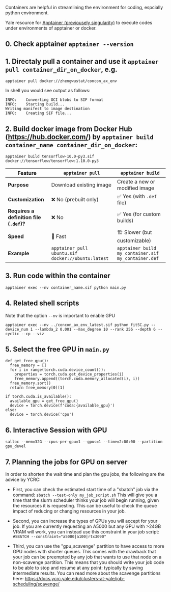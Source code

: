 Containers are helpful in streamlining the environment for coding, espcially python environment. 

Yale resource for [Apptainer (previousely singularity)](https://docs.ycrc.yale.edu/clusters-at-yale/guides/containers/) to execute codes under environments of apptainer or docker. 

## 0. Check apptainer `apptainer --version`

## 1. Directaly pull a container and use it `apptainer pull container_dir_on_docker`, e.g.
`apptainer pull docker://zhengwustat/concon_ax_env`


In shell you would see output as follows:
```
INFO:    Converting OCI blobs to SIF format
INFO:    Starting build...
Writing manifest to image destination
INFO:    Creating SIF file...
```


## 2. Build docker image from Docker Hub (https://hub.docker.com/) by `apptainer build container_name container_dir_on_docker`:

```
apptainer build tensorflow-10.0-py3.sif docker://tensorflow/tensorflow:1.10.0-py3
```


| Feature           | `apptainer pull` | `apptainer build` |
|------------------|----------------|------------------|
| **Purpose**       | Download existing image | Create a new or modified image |
| **Customization** | ❌ No (prebuilt only) | ✅ Yes (with `.def` file) |
| **Requires a definition file (`.def`)?** | ❌ No | ✅ Yes (for custom builds) |
| **Speed**        | 🚀 Fast | 🏗 Slower (but customizable) |
| **Example**      | `apptainer pull ubuntu.sif docker://ubuntu:latest` | `apptainer build my_container.sif my_container.def` |


## 3. Run code within the container
```
apptainer exec --nv container_name.sif python main.py 
```


## 4. Related shell scripts

Note that the option `--nv` is important to enable GPU 
```
apptainer exec --nv ../concon_ax_env_latest.sif python fitSC.py --device_num 1 --lambda_2 0.001 --max_degree 10 --rank 256 --depth 6 --cyclic --cp --viz
```


## 5. Select the free GPU in `main.py`
```
def get_free_gpu():
  free_memory = []
  for i in range(torch.cuda.device_count()):
    properties = torch.cuda.get_device_properties(i)
    free_memory.append((torch.cuda.memory_allocated(i), i))
  free_memory.sort()
  return free_memory[0][1]

if torch.cuda.is_available():
  available_gpu = get_free_gpu()
  device = torch.device(f'cuda:{available_gpu}')
else:
  device = torch.device('cpu')
```

## 6. Interactive Session with GPU
`salloc --mem=32G --cpus-per-gpu=1 --gpus=1 --time=2:00:00 --partition gpu_devel`


## 7. Planning the jobs for GPU on server

In order to shorten the wait time and plan the gpu jobs, the following are the advice by YCRC:

- First, you can check the estimated start time of a "sbatch" job via the command:
`sbatch --test-only my_job_script.sh`
This will give you a time that the slurm scheduler thinks your job will begin running, given the resources it is requesting. This can be useful to check the queue impact of reducing or changing resources in your job.

- Second, you can increase the types of GPUs you will accept for your job.  If you are currently requesting an A5000 but any GPU with >24GB VRAM will work, you can instead use this constraint in your job script:
`#SBATCH --constraint="a5000|a100|rtx3090"`

- Third, you can use the "gpu_scavenge" partition to have access to more GPU nodes with shorter queues. This comes with the drawback that your job can be preempted by any job that wants to use that node on a non-scavenge partition. This means that you should write your job code to be able to stop and resume at any point: typically by saving intermediate results. You can read more about the scavenge partitions here: https://docs.ycrc.yale.edu/clusters-at-yale/job-scheduling/scavenge/


